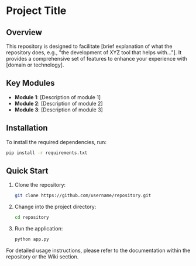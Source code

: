# Project Title

## Overview
This repository is designed to facilitate [brief explanation of what the repository does, e.g., "the development of XYZ tool that helps with..."]. It provides a comprehensive set of features to enhance your experience with [domain or technology].

## Key Modules
- **Module 1**: [Description of module 1]
- **Module 2**: [Description of module 2]
- **Module 3**: [Description of module 3]

## Installation
To install the required dependencies, run:
```bash
pip install -r requirements.txt
```

## Quick Start
1. Clone the repository:
   ```bash
   git clone https://github.com/username/repository.git
   ```
2. Change into the project directory:
   ```bash
   cd repository
   ```
3. Run the application:
   ```bash
   python app.py
   ```

For detailed usage instructions, please refer to the documentation within the repository or the Wiki section.